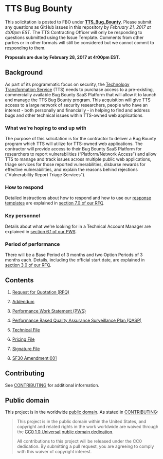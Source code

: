 # TTS Bug Bounty

This solicitation is posted to FBO under [**TTS_Bug_Bounty**](https://www.fbo.gov/notices/e21b0d5dd866c3bf82c9013e24272403). Please submit any questions as GitHub issues in this repository by *February 21, 2017 at 4:00pm EST*. The TTS Contracting Officer will only be responding to questions submitted using the Issue Template. Comments from other parties or in other formats will still be considered but we cannot commit to responding to them.

**Proposals are due by February 28, 2017 at 4:00pm EST.**

## Background

As part of its programmatic focus on security, the [Technology Transformation Service](https://www.gsa.gov/portal/category/25729) (TTS) needs to purchase access to a pre-existing, commercially available Bug Bounty SaaS Platform that will allow it to launch and manage the TTS Bug Bounty program. This acquisition will give TTS access to a large network of security researchers, people who have an interest - both personally and financially - in helping to find and address bugs and other technical issues within TTS-owned web applications.

### What we're hoping to end up with

The purpose of this solicitation is for the contractor to deliver a Bug Bounty program which TTS will utilize for TTS-owned web applications. The contractor will provide access to their Bug Bounty SaaS Platform for researchers to report vulnerabilities (“Platform/Network Access”) and allow TTS to manage and track issues across multiple public web applications, triage services for those reported vulnerabilities, disburse rewards for effective vulnerabilities, and explain the reasons behind rejections (“Vulnerability Report Triage Services”).

### How to respond

Detailed instructions about how to respond and how to use our [response templates](solicitation_documents/response_templates) are explained in [section 7.0 of our RFQ](solicitation_documents/001_RFQ.md#70-quotation-instructions).

### Key personnel

Details about what we're looking for in a Technical Account Manager are explained in [section 6.1 of our PWS](solicitation_documents/003_PWS.md#61-key-personnel).

### Period of performance

There will be a Base Period of 3 months and two Option Periods of 3 months each. Details, including the official start date, are explained in [section 3.0 of our RFQ](solicitation_documents/001_RFQ.md#30-period-of-performance).

## Contents

1. [Request for Quotation (RFQ)](solicitation_documents/001_RFQ.md)

2. [Addendum](solicitation_documents/002_Addendum.md)

3. [Performance Work Statement (PWS)](solicitation_documents/003_PWS.md)

4. [Performance Based Quality Assurance Surveillance Plan (QASP)](solicitation_documents/004_QASP.md)

5. [Technical File](solicitation_documents/response_templates/005_TECHNICAL_FILE.yaml)

6. [Pricing File](solicitation_documents/response_templates/006_PRICING_FILE.yaml)

7. [Signature File](solicitation_documents/response_templates/007_SIGNATURE_FILE.md)

8. [SF30 Amendment 001](solicitation_documents/SF30-%20Bug%20Bounty-%20001.pdf)

## Contributing

See [CONTRIBUTING](../CONTRIBUTING.md) for additional information.

## Public domain

This project is in the worldwide [public domain](../LICENSE.md). As stated in [CONTRIBUTING](../CONTRIBUTING.md):

> This project is in the public domain within the United States, and copyright and related rights in the work worldwide are waived through the [CC0 1.0 Universal public domain dedication](https://creativecommons.org/publicdomain/zero/1.0/).
>
> All contributions to this project will be released under the CC0 dedication. By submitting a pull request, you are agreeing to comply with this waiver of copyright interest.
